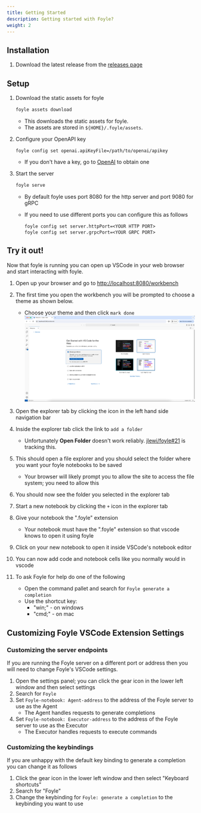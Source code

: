 ```yaml
---
title: Getting Started
description: Getting started with Foyle?
weight: 2
---
```


## Installation

1. Download the latest release from the [releases page](https://github.com/jlewi/foyle/releases)

## Setup

1. Download the static assets for foyle

   ```bash
   foyle assets download
   ```

   * This downloads the static assets for foyle. 
   * The assets are stored in `${HOME}/.foyle/assets`.

1. Configure your OpenAPI key

   ```
   foyle config set openai.apiKeyFile=/path/to/openai/apikey
   ```
 
   * If you don't have a key, go to [OpenAI](https://openai.com/) to
   obtain one

1. Start the server

    ```bash
    foyle serve
    ```
    
    * By default foyle uses port 8080 for the http server and port 9080 for gRPC
    * If you need to use different ports you can configure this as follows

      ```
      foyle config set server.httpPort=<YOUR HTTP PORT>
      foyle config set server.grpcPort=<YOUR GRPC PORT> 
      ```
## Try it out!

Now that foyle is running you can open up VSCode in your web browser and start interacting with foyle.

1. Open up your browser and go to [http://localhost:8080/workbench](http://localhost:8080/workbench)
1. The first time you open the workbench you will be prompted to choose a theme as shown below.

   * Choose your theme and then click `mark done` 
   ![Choose Theme](choose_theme.png)
1. Open the explorer tab by clicking the icon in the left hand side navigation bar
1. Inside the explorer tab click the link to `add a folder`

   * Unfortunately **Open Folder** doesn't work reliably. [jlewi/foyle#21](https://github.com/jlewi/foyle/issues/21)
     is tracking this.
1. This should open a file explorer and you should select the folder where you want your foyle notebooks to be
   saved
   * Your browser will likely prompt you to allow the site to access the file system; you need to allow this
1. You should now see the folder you selected in the explorer tab
1. Start a new notebook by clicking the `+` icon in the explorer tab
1. Give your notebook the ".foyle" extension
   * Your notebook must have the ".foyle" extension so that vscode knows to open it using foyle
1. Click on your new notebook to open it inside VSCode's notebook editor
1. You can now add code and notebook cells like you normally would in vscode
1. To ask Foyle for help do one of the following

   * Open the command pallet and search for `Foyle generate a completion`
   * Use the shortcut key:
     * "win;" - on windows
     * "cmd;" - on mac

## Customizing Foyle VSCode Extension Settings

### Customizing the server endpoints

If you are running the Foyle server on a different port or address then you will need to change Foyle's VSCode settings.

1. Open the settings panel; you can click the gear icon in the lower left window and then select settings
1. Search for `Foyle`
1. Set `Foyle-notebook: Agent-address` to the address of the Foyle server to use as the Agent
   * The Agent handles requests to generate completions
1. Set `Foyle-notebook: Executor-address` to the address of the Foyle server to use as the Executor
   * The Executor handles requests to execute commands

### Customizing the keybindings

If you are unhappy with the default key binding to generate a completion you can change it as follows

1. Click the gear icon in the lower left window and then select "Keyboard shortcuts"
1. Search for "Foyle"
1. Change the keybinding for `Foyle: generate a completion` to the keybinding you want to use